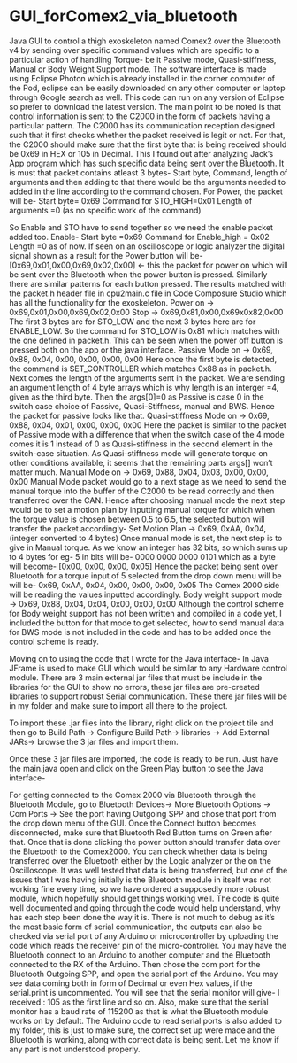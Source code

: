 # GUI_forComex2_via_bluetooth
Java GUI to control a thigh exoskeleton named Comex2 over the Bluetooth v4 by sending over specific command values  which are specific to a particular action of handling Torque- be it Passive mode, Quasi-stiffness, Manual or Body Weight Support mode.
The software interface is made using Eclipse Photon which is already installed in the corner computer of the Pod, eclipse can be easily downloaded on any other computer or laptop through Google search as well. This code can run on any version of Eclipse so prefer to download the latest version.
The main point to be noted is that control information is sent to the C2000 in the form of packets having a particular pattern. 
The C2000 has its communication reception designed such that it first checks whether the packet received is legit or not. For that, the C2000 should make sure that the first byte that is being received should be 0x69 in HEX or 105 in Decimal.
This I found out after analyzing Jack’s App program which has such specific data being sent over the Bluetooth.
It is must that packet contains atleast 3 bytes- Start byte, Command, length of arguments and then adding to  that there would be the arguments needed to added in the line according to the command chosen.
For Power, the packet will be-
Start byte= 0x69
Command for STO_HIGH=0x01
Length of arguments =0 (as no specific work of the command)

So Enable and STO have to send together so we need the enable packet added too.
Enable-
Start byte =0x69
Command for Enable_high = 0x02
Length =0 as of now.
If seen on an oscilloscope or logic analyzer the digital signal shown as a result for the Power button will be-
[0x69,0x01,0x00,0x69,0x02,0x00] <- this the packet for power on which will be sent over the Bluetooth  when the power button is pressed.
Similarly there are similar patterns for each button pressed.
The results matched with the packet.h header file in cpu2main.c file in Code Composure Studio which has all the functionality for the exoskeleton.
Power on -> 0x69,0x01,0x00,0x69,0x02,0x00
Stop -> 0x69,0x81,0x00,0x69x0x82,0x00
The first 3 bytes are for STO_LOW and the next 3 bytes here are for ENABLE_LOW. So the command for STO_LOW is 0x81 which matches with the one defined in packet.h. This can be seen when the power off button is pressed both on the app or the java interface.
Passive Mode on -> 0x69, 0x88, 0x04, 0x00, 0x00, 0x00, 0x00
Here once the first byte is detected, the command is SET_CONTROLLER which matches 0x88 as in packet.h. Next comes the length of the arguments sent in the packet. We are sending an argument length of 4 byte arrays which is why length is an interger =4, given as the third byte. Then the args[0]=0 as Passive is case 0 in the switch case choice of Passive, Quasi-Stiffness, manual and BWS. Hence the packet for passive looks like that.
Quasi-stiffness Mode on -> 0x69, 0x88, 0x04, 0x01, 0x00, 0x00, 0x00
Here the packet is similar to the packet of Passive mode with a difference that when the switch case of the 4 mode comes it is 1 instead of 0 as Quasi-stiffness in the second element in the switch-case situation. As Quasi-stiffness mode will generate torque on other conditions available, it seems that the remaining parts args[] won’t matter much.
Manual Mode on -> 0x69, 0x88, 0x04, 0x03, 0x00, 0x00, 0x00
Manual Mode packet would go to a next stage as we need to send the manual torque into the buffer of the C2000 to be read correctly and then transferred over the CAN. Hence after choosing manual mode the next step would be to set a motion plan by inputting manual torque for which when the torque value is chosen between 0.5 to 6.5, the selected button will transfer the packet accordingly-
Set Motion Plan -> 0x69, 0xAA, 0x04,(integer converted to 4 bytes)
Once manual mode is set, the next step is to give in Manual torque. As we know an integer has 32 bits, so which sums up to 4 bytes for eg-
5 in bits will be- 0000 0000 0000 0101 which as a byte will become- [0x00, 0x00, 0x00, 0x05]
Hence the packet being sent over Bluetooth for a torque input of 5 selected from the drop down menu will be will be- 0x69, 0xAA, 0x04, 0x00, 0x00, 0x00, 0x05
The Comex 2000 side will be reading the values inputted accordingly.
Body weight support mode -> 0x69, 0x88, 0x04, 0x04, 0x00, 0x00, 0x00
Although the control scheme for Body weight support has not been written and compiled in a code yet, I included the button for that mode to get selected, how to send manual data for BWS mode is not included in the code and has to be added once the control scheme is ready.

Moving on to using the code that I wrote for the Java interface-
In Java JFrame is used to make GUI which would be similar to any Hardware control module.
There are 3 main external jar files that must be include in the libraries for the GUI to show no errors, these jar files are pre-created libraries to support robust Serial communication.
These there jar files will be in my folder and make sure to import all there to the project. 
 

To import these .jar files into the library, right click on the project tile and then go to Build Path -> Configure Build Path-> libraries -> Add External JARs-> browse the 3 jar files and import them.
 
 
Once these 3 jar files are imported, the code is ready to be run.
Just have the main.java open and click on the Green Play button to see the Java interface-

 
For getting connected to the Comex 2000 via Bluetooth through the Bluetooth Module, go to Bluetooth Devices-> More Bluetooth Options -> Com Ports -> See the port having Outgoing SPP and chose that port from the drop down menu of the GUI. Once the Connect button becomes disconnected, make sure that Bluetooth Red Button turns on Green after that. 
Once that is done clicking the power button should transfer data over the Bluetooth to the Comex2000. You can check whether data is being transferred over the Bluetooth either by the Logic analyzer or the on the Oscilloscope. It was well tested that data is being transferred, but one of the issues that I was having initially is the Bluetooth module in itself was not working fine every time, so we have ordered a supposedly more robust module, which hopefully should get things working well.
The code is quite well documented and going through the code would help understand, why has each step been done the way it is. There is not much to debug as it’s the most basic form of serial communication, the outputs can also be checked via serial port of any Arduino or microcontroller by uploading the code which reads the receiver pin of the micro-controller. You may have the Bluetooth connect to an Arduino to another computer and the Bluetooth connected to the RX of the Arduino. Then chose the com port for the Bluetooth Outgoing SPP, and open the serial port of the Arduino. You may see data coming both in form of Decimal or even Hex values, if the serial.print is uncommented. You will see that the serial monitor will give- I received : 105 as the first line and so on.
Also, make sure that the serial monitor has a baud rate of 115200 as that is what the Bluetooth module works on by default.
The Arduino code to read serial ports is also added to my folder, this is just to make sure, the correct set up were made and the Bluetooth is working, along with correct data is being sent.
Let me know if any part is not understood properly.
 
